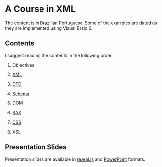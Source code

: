 # A Course in XML

The content is in Brazilian Portuguese. Some of the examples are dated as they are implemented using Visual Basic 6.

## Contents

I suggest reading the contents in the following order

1. [Objectives](front-matter.md)

2. [XML](xml.md)

3. [DTD](dtd.md)

4. [Schema](schema.md)

5. [DOM](dom.md)

6. [SAX](sax.md)

7. [CSS](css.md)

8. [XSL](xsl.md)

## Presentation Slides

Presentation slides are available in [reveal.js](slides.html) and [PowerPoint](slides.pptx) formats.
